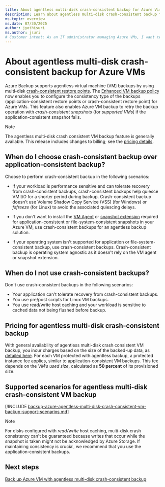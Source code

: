 ```yaml
---
title: About agentless multi-disk crash-consistent backup for Azure Virtual Machines by using Azure Backup
description: Learn about agentless multi-disk crash-consistent backup for Azure VMs by using Azure Backup via Azure portal.
ms.topic: overview
ms.date: 07/30/2025
author: jyothisuri
ms.author: jsuri
# Customer intent: As an IT administrator managing Azure VMs, I want to implement agentless multi-disk crash-consistent backups, so that I can optimize backup performance without the need for additional agents or scripts when my virtual machine can tolerate crash-consistent recovery.
---
```


# About agentless multi-disk crash-consistent backup for Azure VMs

Azure Backup supports agentless virtual machine (VM) backups by using multi-disk [crash-consistent restore points](/azure/virtual-machines/virtual-machines-create-restore-points). The [Enhanced VM backup policy](backup-azure-vms-enhanced-policy.md) now enables you to configure the consistency type of the backups (application-consistent restore points or crash-consistent restore point) for Azure VMs. This feature also enables Azure VM backup to retry the backup operation with *crash-consistent snapshots* (for *supported VMs*) if the application-consistent snapshot fails. 

>[!Note]
>The agentless multi-disk crash consistent VM backup feature is generally available. This release includes changes to billing; see the [pricing details](#pricing-for-agentless-multi-disk-crash-consistent-backup).

## When do I choose crash-consistent backup over application-consistent backup?

Choose to perform crash-consistent backup in the following scenarios:

- If your workload is performance sensitive and can tolerate recovery from crash-consistent backups, crash-consistent backups help quiesce VM I/O for a shorter period during backup. Crash-consistent backup doesn't use Volume Shadow Copy Service (VSS) (for Windows) or *fsfreeze* (for Linux) to avoid the associated quiescing delays. 

- If you don't want to install the [VM Agent](/azure/virtual-machines/extensions/agent-windows) or [snapshot extension](/azure/virtual-machines/extensions/vmsnapshot-windows) required for application-consistent or file-system-consistent snapshots in your Azure VM, use crash-consistent backups for an agentless backup solution.

- If your operating system isn't supported for application or file-system-consistent backup, use crash-consistent backups. Crash-consistent backup is operating system agnostic as it doesn't rely on the VM agent or snapshot extension.

## When do I not use crash-consistent backups?

Don't use crash-consistent backups in the following scenarios:

- Your application can't tolerate recovery from crash-consistent backups.
- You use pre/post scripts for Linux VM backups.
- You use read/write host caching and your workload is sensitive to cached data not being flushed before backup.

## Pricing for agentless multi-disk crash-consistent backup

With general availability of agentless multi-disk crash consistent VM backup, you incur charges based on the size of the backed-up data, as [detailed here](https://azure.microsoft.com/pricing/details/backup/?msockid=229ace64ee9568201c64da31efc769d2). For each VM protected with agentless backup, a protected instance fee applies, similar to application-consistent VM backups. This fee depends on the *VM’s used size*, calculated as **50 percent** of its provisioned size.

## Supported scenarios for agentless multi-disk crash-consistent VM backup

[!INCLUDE [backup-azure-agentless-multi-disk-crash-consistent-vm-backup-support-scenarios.md](../../includes/backup-azure-agentless-multi-disk-crash-consistent-vm-backup-support-scenarios.md)]


>[!Note]
>For disks configured with *read/write* host caching, multi-disk crash consistency can't be guaranteed because writes that occur while the snapshot is taken might not be acknowledged by Azure Storage. If maintaining consistency is crucial, we recommend that you use the application-consistent backups.

## Next steps

[Back up Azure VM with agentless multi-disk crash-consistent backup](backup-azure-vms-agentless-multi-disk-crash-consistent.md)
